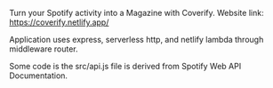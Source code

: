 Turn your Spotify activity into a Magazine with Coverify. Website link: https://coverify.netlify.app/

Application uses express, serverless http, and netlify lambda through middleware router.

Some code is the src/api.js file is derived from Spotify Web API Documentation.
